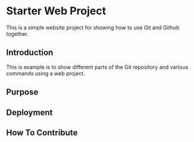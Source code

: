 # Starter Web Project



This is a simple website project for
showing how to use Git and Github together.

## Introduction

This is example is to show different parts
of the Git repository and various commands 
using a web project.

## Purpose

## Deployment

## How To Contribute